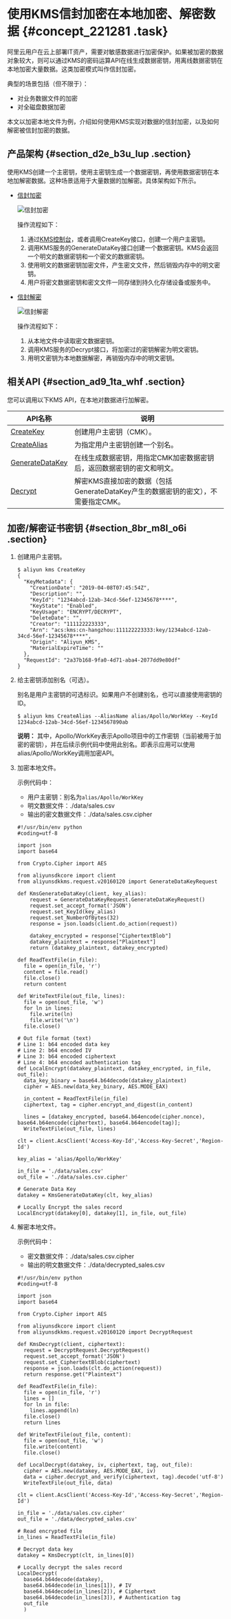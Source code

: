 # 使用KMS信封加密在本地加密、解密数据 {#concept_221281 .task}

阿里云用户在云上部署IT资产，需要对敏感数据进行加密保护。如果被加密的数据对象较大，则可以通过KMS的密码运算API在线生成数据密钥，用离线数据密钥在本地加密大量数据。这类加密模式叫作信封加密。

典型的场景包括（但不限于）：

-   对业务数据文件的加密
-   对全磁盘数据加密

本文以加密本地文件为例，介绍如何使用KMS实现对数据的信封加密，以及如何解密被信封加密的数据。

## 产品架构 {#section_d2e_b3u_lup .section}

使用KMS创建一个主密钥，使用主密钥生成一个数据密钥，再使用数据密钥在本地加解密数据。这种场景适用于大量数据的加解密。具体架构如下所示。

-   [信封加密](#li_7t1_wkl_j1k)

    ![信封加密](http://static-aliyun-doc.oss-cn-hangzhou.aliyuncs.com/assets/img/1422781/156811325656487_zh-CN.jpg)

    操作流程如下：

    1.  通过[KMS控制台](https://kms.console.aliyun.com/?spm=a2c4g.11186623.2.21.aa46717dmqOatF)，或者调用CreateKey接口，创建一个用户主密钥。
    2.  调用KMS服务的GenerateDataKey接口创建一个数据密钥。KMS会返回一个明文的数据密钥和一个密文的数据密钥。
    3.  使用明文的数据密钥加密文件，产生密文文件，然后销毁内存中的明文密钥。
    4.  用户将密文数据密钥和密文文件一同存储到持久化存储设备或服务中。
-   [信封解密](#li_jr5_gbw_ni2)

    ![信封解密](http://static-aliyun-doc.oss-cn-hangzhou.aliyuncs.com/assets/img/1422781/156811325656499_zh-CN.png)

    操作流程如下：

    1.  从本地文件中读取密文数据密钥。
    2.  调用KMS服务的Decrypt接口，将加密过的密钥解密为明文密钥。
    3.  用明文密钥为本地数据解密，再销毁内存中的明文密钥。

## 相关API {#section_ad9_1ta_whf .section}

您可以调用以下KMS API，在本地对数据进行加解密。

|API名称|说明|
|-----|--|
|[CreateKey](../../../../intl.zh-CN/API参考/API列表/CreateKey.md#)|创建用户主密钥（CMK）。|
|[CreateAlias](../../../../intl.zh-CN/API参考/API列表/CreateAlias.md#)|为指定用户主密钥创建一个别名。|
|[GenerateDataKey](../../../../intl.zh-CN/API参考/API列表/GenerateDataKey.md#)|在线生成数据密钥，用指定CMK加密数据密钥后，返回数据密钥的密文和明文。|
|[Decrypt](../../../../intl.zh-CN/API参考/API列表/Decrypt.md#)|解密KMS直接加密的数据（包括GenerateDataKey产生的数据密钥的密文），不需要指定CMK。|

## 加密/解密证书密钥 {#section_8br_m8l_o6i .section}

1.  创建用户主密钥。 

    ``` {#codeblock_coj_p7n_n8m}
    $ aliyun kms CreateKey
    {
      "KeyMetadata": {
        "CreationDate": "2019-04-08T07:45:54Z",
        "Description": "",
        "KeyId": "1234abcd-12ab-34cd-56ef-12345678****",
        "KeyState": "Enabled",
        "KeyUsage": "ENCRYPT/DECRYPT",
        "DeleteDate": "",
        "Creator": "111122223333",
        "Arn": "acs:kms:cn-hangzhou:111122223333:key/1234abcd-12ab-34cd-56ef-12345678****",
        "Origin": "Aliyun_KMS",
        "MaterialExpireTime": ""
      },
      "RequestId": "2a37b168-9fa0-4d71-aba4-2077dd9e80df"
    }
    ```

2.  给主密钥添加别名（可选）。 

    别名是用户主密钥的可选标识。如果用户不创建别名，也可以直接使用密钥的ID。

    ``` {#codeblock_lob_y7r_b3i}
    $ aliyun kms CreateAlias --AliasName alias/Apollo/WorkKey --KeyId 1234abcd-12ab-34cd-56ef-1234567890ab
    ```

    **说明：** 其中，Apollo/WorkKey表示Apollo项目中的工作密钥（当前被用于加密的密钥），并在后续示例代码中使用此别名。即表示应用可以使用alias/Apollo/WorkKey调用加密API。

3.  加密本地文件。 

    示例代码中：

    -   用户主密钥：别名为`alias/Apollo/WorkKey`
    -   明文数据文件：./data/sales.csv
    -   输出的密文数据文件：./data/sales.csv.cipher
    ``` {#codeblock_4rg_fpe_zha}
    #!/usr/bin/env python
    #coding=utf-8
    
    import json
    import base64
    
    from Crypto.Cipher import AES
    
    from aliyunsdkcore import client
    from aliyunsdkkms.request.v20160120 import GenerateDataKeyRequest
    
    def KmsGenerateDataKey(client, key_alias):
        request = GenerateDataKeyRequest.GenerateDataKeyRequest()
        request.set_accept_format('JSON')
        request.set_KeyId(key_alias)
        request.set_NumberOfBytes(32)
        response = json.loads(client.do_action(request))
    
        datakey_encrypted = response["CiphertextBlob"]
        datakey_plaintext = response["Plaintext"]
        return (datakey_plaintext, datakey_encrypted)
    
    def ReadTextFile(in_file):
      file = open(in_file, 'r')
      content = file.read()
      file.close()
      return content
    
    def WriteTextFile(out_file, lines):
      file = open(out_file, 'w')
      for ln in lines:
        file.write(ln)
        file.write('\n')
      file.close()
    
    # Out file format (text)
    # Line 1: b64 encoded data key
    # Line 2: b64 encoded IV
    # Line 3: b64 encoded ciphertext
    # Line 4: b64 encoded authentication tag
    def LocalEncrypt(datakey_plaintext, datakey_encrypted, in_file, out_file):
      data_key_binary = base64.b64decode(datakey_plaintext)
      cipher = AES.new(data_key_binary, AES.MODE_EAX)
    
      in_content = ReadTextFile(in_file)
      ciphertext, tag = cipher.encrypt_and_digest(in_content)
    
      lines = [datakey_encrypted, base64.b64encode(cipher.nonce), base64.b64encode(ciphertext), base64.b64encode(tag)];
      WriteTextFile(out_file, lines)
    
    clt = client.AcsClient('Access-Key-Id','Access-Key-Secret','Region-Id')
    
    key_alias = 'alias/Apollo/WorkKey'
    
    in_file = './data/sales.csv'
    out_file = './data/sales.csv.cipher'
    
    # Generate Data Key
    datakey = KmsGenerateDataKey(clt, key_alias)
    
    # Locally Encrypt the sales record
    LocalEncrypt(datakey[0], datakey[1], in_file, out_file)
    ```

4.  解密本地文件。 

    示例代码中：

    -   密文数据文件：./data/sales.csv.cipher
    -   输出的明文数据文件：./data/decrypted\_sales.csv
    ``` {#codeblock_pw3_qk7_r9i}
    #!/usr/bin/env python
    #coding=utf-8
    
    import json
    import base64
    
    from Crypto.Cipher import AES
    
    from aliyunsdkcore import client
    from aliyunsdkkms.request.v20160120 import DecryptRequest
    
    def KmsDecrypt(client, ciphertext):
      request = DecryptRequest.DecryptRequest()
      request.set_accept_format('JSON')
      request.set_CiphertextBlob(ciphertext)
      response = json.loads(clt.do_action(request))
      return response.get("Plaintext")
    
    def ReadTextFile(in_file):
      file = open(in_file, 'r')
      lines = []
      for ln in file:
        lines.append(ln)
      file.close()
      return lines
    
    def WriteTextFile(out_file, content):
      file = open(out_file, 'w')
      file.write(content)
      file.close()
    
    def LocalDecrypt(datakey, iv, ciphertext, tag, out_file):
      cipher = AES.new(datakey, AES.MODE_EAX, iv)
      data = cipher.decrypt_and_verify(ciphertext, tag).decode('utf-8')
      WriteTextFile(out_file, data)
    
    clt = client.AcsClient('Access-Key-Id','Access-Key-Secret','Region-Id')
    
    in_file = './data/sales.csv.cipher'
    out_file = './data/decrypted_sales.csv'
    
    # Read encrypted file
    in_lines = ReadTextFile(in_file)
    
    # Decrypt data key
    datakey = KmsDecrypt(clt, in_lines[0])
    
    # Locally decrypt the sales record
    LocalDecrypt(
      base64.b64decode(datakey),
      base64.b64decode(in_lines[1]), # IV
      base64.b64decode(in_lines[2]), # Ciphertext
      base64.b64decode(in_lines[3]), # Authentication tag
      out_file
      )
    ```


